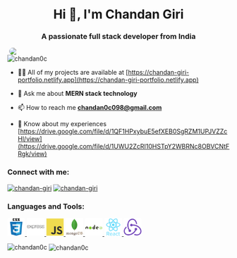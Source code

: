 <h1 align="center">Hi 👋, I'm Chandan Giri</h1>
<h3 align="center">A passionate full stack developer from India</h3>
<img   align="right" src="https://i.postimg.cc/D0MxMNym/alexandru-acea-XEB8y0n-RRP4-unsplash.jpg" width="500" height="auto" style="border-radius:10px"/>

<p align="left"> <img src="https://komarev.com/ghpvc/?username=chandan0c&label=Profile%20views&color=0e75b6&style=flat" alt="chandan0c" /> </p>

- 👨‍💻 All of my projects are available at [https://chandan-giri-portfolio.netlify.app](https://chandan-giri-portfolio.netlify.app)

- 💬 Ask me about **MERN stack technology**

- 📫 How to reach me **chandan0c098@gmail.com**

- 📄 Know about my experiences [https://drive.google.com/file/d/1QF1HPxybuE5efXEB0SgRZM1UPJVZZcHl/view](https://drive.google.com/file/d/1UWU2ZcRI10HSTpY2WBRNc8OBVCNtFRgk/view)

<h3 align="left">Connect with me:</h3>
<p align="left">
<a href="https://linkedin.com/in/chandan-giri" target="blank"><img align="center" src="https://raw.githubusercontent.com/rahuldkjain/github-profile-readme-generator/master/src/images/icons/Social/linked-in-alt.svg" alt="chandan-giri" height="30" width="40" /></a>
  <a href="chandan0c098@gmail.com" target="blank" type="email"><img align="center" src="https://cdn.pixabay.com/photo/2016/01/26/17/15/gmail-1162901__340.png" alt="chandan-giri" height="30" width="40" /></a>
</p>

<h3 align="left">Languages and Tools:</h3>
<p align="left"> <a href="https://www.w3schools.com/css/" target="_blank" rel="noreferrer"> <img src="https://raw.githubusercontent.com/devicons/devicon/master/icons/css3/css3-original-wordmark.svg" alt="css3" width="40" height="40"/> </a> <a href="https://expressjs.com" target="_blank" rel="noreferrer"> <img src="https://raw.githubusercontent.com/devicons/devicon/master/icons/express/express-original-wordmark.svg" alt="express" width="40" height="40"/> </a> <a href="https://developer.mozilla.org/en-US/docs/Web/JavaScript" target="_blank" rel="noreferrer"> <img src="https://raw.githubusercontent.com/devicons/devicon/master/icons/javascript/javascript-original.svg" alt="javascript" width="40" height="40"/> </a> <a href="https://www.mongodb.com/" target="_blank" rel="noreferrer"> <img src="https://raw.githubusercontent.com/devicons/devicon/master/icons/mongodb/mongodb-original-wordmark.svg" alt="mongodb" width="40" height="40"/> </a> <a href="https://nodejs.org" target="_blank" rel="noreferrer"> <img src="https://raw.githubusercontent.com/devicons/devicon/master/icons/nodejs/nodejs-original-wordmark.svg" alt="nodejs" width="40" height="40"/> </a> <a href="https://reactjs.org/" target="_blank" rel="noreferrer"> <img src="https://raw.githubusercontent.com/devicons/devicon/master/icons/react/react-original-wordmark.svg" alt="react" width="40" height="40"/> </a> <a href="https://redux.js.org" target="_blank" rel="noreferrer"> <img src="https://raw.githubusercontent.com/devicons/devicon/master/icons/redux/redux-original.svg" alt="redux" width="40" height="40"/> </a> </p>

<p><img align="left" src="https://github-readme-stats.vercel.app/api/top-langs?username=chandan0c&show_icons=true&locale=en&layout=compact" alt="chandan0c" /></p>

<p>&nbsp;<img align="center" src="https://github-readme-stats.vercel.app/api?username=chandan0c&show_icons=true&locale=en" alt="chandan0c" /></p>

